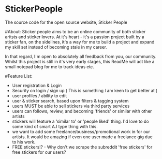 # StickerPeople
The source code for the open source website, Sticker People


#About:
Sticker people aims to be an online community of both sticker aritsts and sticker lovers. At it's heart - it's a passion project built by a sticker fan, on the sidelines, it's a way for me to build a project and expand my skill set instead of becoming stale in my career.

In that regard, I'm open to absolutely all feedback from you, our community.
Whilst this project is still in it's very early stages, this ReadMe will act like a small notepad blog for me to track ideas etc.


#Feature List:
- User registration & Login
- Security on login / sign up ( This is something I am keen to get better at )
- user profiles / ability to edit
- user & sticker search, based upon filters & tagging system
- users MUST be able to sell stickers via third party services
- users can follows, review, and becoming 'friends' or similar with other artists
- stickers will feature a 'similar to' or 'people liked' thing. I'd love to do some kind of smart A.I type thing with this.
- we want to add some freelance/business/promotional work in for our artists. It would be amazing if even one user made a freelance gig due to his work.
- FREE stickers!? - Why don't we scrape the subreddit 'free stickers' for free stickers for our users?

